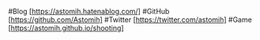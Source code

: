#Blog
[https://astomih.hatenablog.com/]
#GitHub
[https://github.com/Astomih]
#Twitter
[https://twitter.com/astomih]
#Game
[https://astomih.github.io/shooting]
